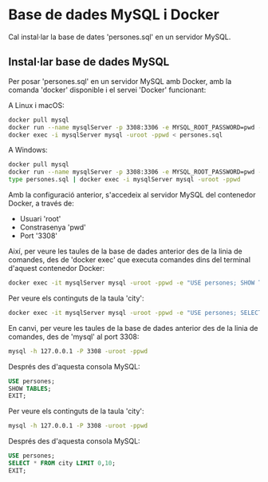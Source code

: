 # Base de dades MySQL i Docker

Cal instal·lar la base de dates 'persones.sql' en un servidor MySQL.

## Instal·lar base de dades MySQL

Per posar 'persones.sql' en un servidor MySQL amb Docker, amb la comanda 'docker' disponible i el servei 'Docker' funcionant:

A Linux i macOS:
```bash
docker pull mysql
docker run --name mysqlServer -p 3308:3306 -e MYSQL_ROOT_PASSWORD=pwd -d mysql
docker exec -i mysqlServer mysql -uroot -ppwd < persones.sql
```

A Windows:
```bash
docker pull mysql
docker run --name mysqlServer -p 3308:3306 -e MYSQL_ROOT_PASSWORD=pwd -d mysql
type persones.sql | docker exec -i mysqlServer mysql -uroot -ppwd
```

Amb la configuració anterior, s'accedeix al servidor MySQL del contenedor Docker, a través de:

* Usuari 'root'
* Constrasenya 'pwd'
* Port '3308'

Així, per veure les taules de la base de dades anterior des de la linia de comandes, des de 'docker exec' que executa comandes dins del terminal d'aquest contenedor Docker:

```bash
docker exec -it mysqlServer mysql -uroot -ppwd -e "USE persones; SHOW TABLES;"
```

Per veure els continguts de la taula 'city':

```bash
docker exec -it mysqlServer mysql -uroot -ppwd -e "USE persones; SELECT * FROM persones LIMIT 0,10;"
```

En canvi, per veure les taules de la base de dades anterior des de la linia de comandes, des de 'mysql' al port 3308:

```bash
mysql -h 127.0.0.1 -P 3308 -uroot -ppwd
```

Després des d'aquesta consola MySQL:
```SQL
USE persones;
SHOW TABLES;
EXIT;
```

Per veure els continguts de la taula 'city':

```bash
mysql -h 127.0.0.1 -P 3308 -uroot -ppwd
```

Després des d'aquesta consola MySQL:
```SQL
USE persones;
SELECT * FROM city LIMIT 0,10;
EXIT;
```

